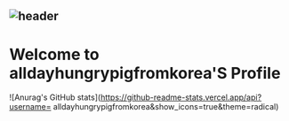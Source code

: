 ## ![header](https://capsule-render.vercel.app/api?type=waving&color=gradient&height=250&section=header&text=ADHPFK&fontSize=100)
# Welcome to alldayhungrypigfromkorea'S Profile

![Anurag's GitHub stats](https://github-readme-stats.vercel.app/api?username=
alldayhungrypigfromkorea&show_icons=true&theme=radical)
